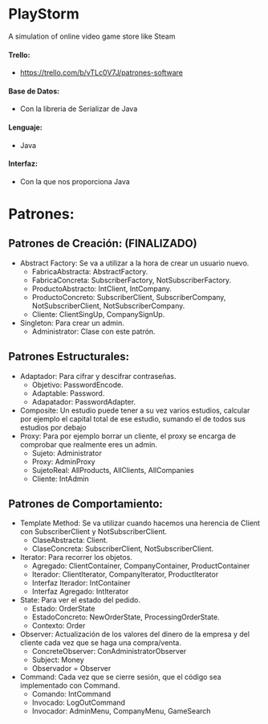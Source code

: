 # PlayStorm
A simulation of online video game store like Steam

#### Trello:
 - https://trello.com/b/vTLc0V7J/patrones-software
 
#### Base de Datos:
 - Con la libreria de Serializar de Java
#### Lenguaje:
 - Java
#### Interfaz:
 - Con la que nos proporciona Java
 
# Patrones:

## Patrones de Creación: (FINALIZADO)
 - Abstract Factory: Se va a utilizar a la hora de crear un usuario nuevo.
   - FabricaAbstracta: AbstractFactory.
   - FabricaConcreta: SubscriberFactory, NotSubscriberFactory.
   - ProductoAbstracto: IntClient, IntCompany.
   - ProductoConcreto: SubscriberClient, SubscriberCompany, NotSubscriberClient, NotSubscriberCompany.
   - Cliente: ClientSingUp, CompanySignUp.
 - Singleton: Para crear un admin.
   - Administrator: Clase con este patrón.
 
## Patrones Estructurales:
 - Adaptador: Para cifrar y descifrar contraseñas.
   - Objetivo: PasswordEncode.
   - Adaptable: Password.
   - Adapatador: PasswordAdapter.
 - Composite: Un estudio puede tener a su vez varios estudios,  calcular por ejemplo el capital total de ese estudio, sumando el de todos sus estudios por debajo
 - Proxy: Para por ejemplo borrar un cliente, el proxy se encarga de comprobar que realmente eres un admin. 
   - Sujeto: Administrator
   - Proxy: AdminProxy
   - SujetoReal: AllProducts, AllClients, AllCompanies
   - Cliente: IntAdmin
 
## Patrones de Comportamiento:
 - Template Method: Se va utilizar cuando hacemos una herencia de Client con SubscriberClient y NotSubscriberClient.
   - ClaseAbstracta: Client.
   - ClaseConcreta: SubscriberClient, NotSubscriberClient.
 - Iterator: Para recorrer los objetos.
   - Agregado: ClientContainer, CompanyContainer, ProductContainer
   - Iterador: ClientIterator, CompanyIterator, ProductIterator
   - Interfaz Iterador: IntContainer 
   - Interfaz Agregado:  IntIterator
 - State: Para ver el estado del pedido.
   - Estado: OrderState
   - EstadoConcreto: NewOrderState, ProcessingOrderState.
   - Contexto: Order
 - Observer: Actualización de los valores del dinero de la empresa y del cliente cada vez que se haga una compra/venta.
   - ConcreteObserver: ConAdministratorObserver
   - Subject: Money
   - Observador = Observer
 - Command: Cada vez que se cierre sesión, que el código sea implementado con Command.
   - Comando: IntCommand
   - Invocado: LogOutCommand
   - Invocador: AdminMenu, CompanyMenu, GameSearch

